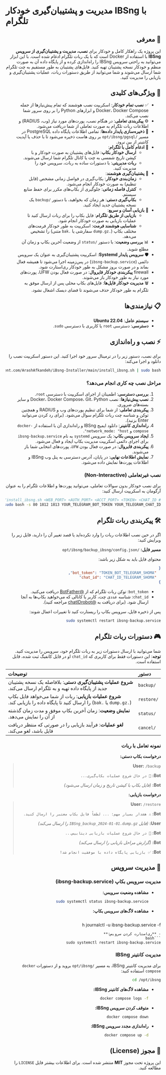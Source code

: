 # مدیریت و پشتیبان‌گیری خودکار IBSng با تلگرام

<div dir="rtl">

## 🌟 معرفی

این پروژه یک راهکار کامل و خودکار برای **نصب، مدیریت و پشتیبان‌گیری از سرویس IBSng** با استفاده از Docker است که با یک ربات تلگرام ادغام شده است. با این ابزار می‌توانید به راحتی سرویس IBSng را راه‌اندازی کرده و از پایگاه داده آن به صورت منظم و خودکار نسخه پشتیبان تهیه کنید. فایل‌های پشتیبان به طور مستقیم به چت تلگرام شما ارسال می‌شوند و شما می‌توانید از طریق دستورات ربات، عملیات پشتیبان‌گیری و بازیابی را مدیریت کنید.

## 🎯 ویژگی‌های کلیدی

- ✅ **نصب تمام خودکار**: اسکریپت نصب هوشمند که تمام پیش‌نیازها از جمله Docker، Docker Compose و ابزارهای Python را بر روی سرور شما نصب می‌کند.
- ⚙️ **پیکربندی تعاملی**: در هنگام نصب، پورت‌های مورد نیاز (وب، RADIUS) و اطلاعات ربات تلگرام به صورت تعاملی از شما دریافت می‌شود.
- 💾 **ذخیره‌سازی پایدار داده‌ها**: تمامی اطلاعات پایگاه داده PostgreSQL در مسیر `/opt/ibsng/pgsql` بر روی هاست ذخیره می‌شود تا با حذف یا آپدیت کانتینر از بین نرود.
- 🤖 **ادغام کامل با تلگرام**:
  - **ارسال خودکار بکاپ**: فایل‌های پشتیبان به صورت خودکار و با کپشن تاریخ شمسی به چت یا کانال تلگرام شما ارسال می‌شوند.
  - **ربات مدیریتی**: با دستورات ساده به ربات، سرویس خود را مدیریت کنید.
- 🔄 **پشتیبان‌گیری هوشمند**:
  - **زمان‌بندی خودکار**: بکاپ‌گیری در فواصل زمانی مشخص (قابل تنظیم) به صورت خودکار انجام می‌شود.
  - **کنترل فاصله زمانی**: جلوگیری از بکاپ‌های مکرر برای حفظ منابع سیستم.
  - **بکاپ‌گیری دستی**: هر زمان که بخواهید، با دستور `/backup` یک نسخه پشتیبان جدید ایجاد کنید.
- 🚀 **بازیابی آسان و سریع**:
  - **بازیابی از طریق تلگرام**: فایل بکاپ را برای ربات ارسال کنید تا عملیات بازیابی به صورت خودکار انجام شود.
  - **شناسایی هوشمند فرمت**: اسکریپت به طور خودکار فرمت‌های مختلف بکاپ (`.dump.gz` سفارشی یا `.bak` متنی) را تشخیص می‌دهد.
- 📊 **بررسی وضعیت**: با دستور `/status` از وضعیت آخرین بکاپ و زمان آن مطلع شوید.
- 🛡️ **سرویس پایدار Systemd**: اسکریپت پشتیبان‌گیری به عنوان یک سرویس دائمی (`ibsng-backup.service`) در پس‌زمینه اجرا می‌شود تا همیشه فعال بماند و در صورت بروز مشکل به طور خودکار ری‌استارت شود.
-  firewall **پیکربندی خودکار فایروال**: در صورت فعال بودن UFW، پورت‌های مورد نیاز به طور خودکار باز می‌شوند.
- 🗑️ **مدیریت خودکار فایل‌ها**: فایل‌های بکاپ محلی پس از ارسال موفق به تلگرام به طور خودکار حذف می‌شوند تا فضای دیسک اشغال نشود.

## 📋 نیازمندی‌ها

- **سیستم عامل**: **Ubuntu 22.04**
- **دسترسی**: دسترسی `root` یا کاربری با دسترسی `sudo`.

## ⚡ نصب و راه‌اندازی

برای نصب، دستور زیر را در ترمینال سرور خود اجرا کنید. این دستور اسکریپت نصب را دانلود و اجرا می‌کند:

```bash
curl -sSL https://raw.githubusercontent.com/ArashAfkandeh/iBsng-Installer/main/install_ibsng.sh | sudo bash
```

### مراحل نصب چه کاری انجام می‌دهد؟

1.  **بررسی دسترسی**: اطمینان از اجرای اسکریپت با دسترسی `root`.
2.  **نصب پیش‌نیازها**: نصب Docker، Docker Compose، Git، Python و سایر بسته‌های ضروری.
3.  **پیکربندی تعاملی**: از شما برای تنظیم پورت‌های وب و RADIUS و همچنین توکن و شناسه چت ربات تلگرام سوال می‌شود. (برای رد کردن می‌توانید Enter بزنید).
4.  **راه‌اندازی کانتینر**: دانلود ایمیج IBSng و راه‌اندازی آن با استفاده از `docker-compose` و `network_mode: "host"`.
5.  **ایجاد سرویس بکاپ**: یک سرویس `systemd` به نام `ibsng-backup.service` برای اجرای دائمی اسکریپت مدیریت بکاپ ایجاد و فعال می‌شود.
6.  **پیکربندی فایروال**: در صورت فعال بودن `UFW`، پورت‌های انتخابی شما باز می‌شوند.
7.  **نمایش اطلاعات نهایی**: در پایان، آدرس دسترسی به پنل وب IBSng و اطلاعات پورت‌ها نمایش داده می‌شود.

### نصب غیرتعاملی (Non-Interactive)

برای نصب خودکار بدون سوالات تعاملی، می‌توانید پورت‌ها و اطلاعات تلگرام را به عنوان آرگومان به اسکریپت ارسال کنید:

```bash
# Example: ./install_ibsng.sh <WEB_PORT> <AUTH_PORT> <ACCT_PORT> <TOKEN> <CHAT_ID>
curl -sSL ... | sudo bash -s 80 1812 1813 YOUR_TELEGRAM_BOT_TOKEN YOUR_TELEGRAM_CHAT_ID
```

## 🛠️ پیکربندی ربات تلگرام

اگر در حین نصب اطلاعات ربات را وارد نکرده‌اید یا قصد تغییر آن را دارید، فایل زیر را ویرایش کنید:

**مسیر فایل:** `/opt/ibsng/backup_ibsng/config.json`

محتوای فایل باید به شکل زیر باشد:

```json
{
  "bot_token": "TOKEN_BOT_TELEGRAM_SHOMA",
  "chat_id": "CHAT_ID_TELEGRAM_SHOMA"
}
```

- `bot_token`: توکن ربات تلگرام که از [@BotFather](https://t.me/BotFather) دریافت می‌کنید.
- `chat_id`: شناسه عددی چت، کاربر یا کانالی که می‌خواهید بکاپ‌ها به آنجا ارسال شود. (برای دریافت به [@chatIDrobot](https://t.me/chatIDrobot) مراجعه کنید).

پس از ذخیره فایل، سرویس بکاپ را ریستارت کنید تا تغییرات اعمال شوند:

```bash
sudo systemctl restart ibsng-backup.service
```

## 🎮 دستورات ربات تلگرام

شما می‌توانید با ارسال دستورات زیر به ربات تلگرام خود، سرویس را مدیریت کنید. **توجه**: این دستورات فقط برای کاربری که `chat_id` او در فایل کانفیگ ثبت شده، قابل استفاده است.

| دستور | توضیحات |
| :--- | :--- |
| `/backup` | **شروع عملیات پشتیبان‌گیری دستی**: بلافاصله یک نسخه پشتیبان جدید از پایگاه داده تهیه و به تلگرام ارسال می‌کند. |
| `/restore` | **شروع عملیات بازیابی**: ربات از شما می‌خواهد فایل بکاپ (`.dump.gz` یا `.bak`) را ارسال کنید تا پایگاه داده را بازیابی کند. |
| `/status` | **نمایش وضعیت**: زمان آخرین بکاپ موفق و مدت زمان گذشته از آن را نمایش می‌دهد. |
| `/cancel` | **لغو عملیات**: فرآیند بازیابی را در صورتی که منتظر دریافت فایل باشد، لغو می‌کند. |

### نمونه تعامل با ربات

**درخواست بکاپ دستی:**

> **User:** `/backup`
>
> **Bot:** `🔄 در حال شروع عملیات بکاپ‌گیری...`
>
> **Bot:** _(فایل بکاپ با کپشن تاریخ و زمان ارسال می‌شود)_

**درخواست بازیابی:**

> **User:** `/restore`
>
> **Bot:** `⚠️ هشدار بسیار مهم: ... لطفاً فایل بکاپ معتبر را ارسال کنید.`
>
> **User:** _(فایل `IBSng_backup_2024-01-01.dump.gz` را ارسال می‌کند)_
>
> **Bot:** `🔄 در حال شروع عملیات بازیابی دیتابیس...`
>
> **Bot:** _(گزارش مراحل بازیابی را ارسال می‌کند)_
>
> **Bot:** `✅ بازیابی پایگاه داده با موفقیت انجام شد!`

## 🔧 مدیریت سرویس

### مدیریت سرویس بکاپ (ibsng-backup.service)

- **مشاهده وضعیت سرویس:**
  ```bash
  sudo systemctl status ibsng-backup.service
  ```
- **مشاهده لاگ‌های سرویس بکاپ:**
  ```bash
h
  journalctl -u ibsng-backup.service -f
  ```
- **ری‌استارت کردن سرویس:**
  ```bash
  sudo systemctl restart ibsng-backup.service
  ```

### مدیریت کانتینر IBSng

برای مدیریت کانتینر IBSng، به مسیر `/opt/ibsng` بروید و از دستورات `docker compose` استفاده کنید:

```bash
cd /opt/ibsng
```

- **مشاهده لاگ‌های کانتینر IBSng:**
  ```bash
  docker compose logs -f
  ```
- **متوقف کردن سرویس IBSng:**
  ```bash
  docker compose down
  ```
- **راه‌اندازی مجدد سرویس IBSng:**
  ```bash
  docker compose up -d
  ```

## 📄 مجوز (License)

این پروژه تحت مجوز **MIT** منتشر شده است. برای اطلاعات بیشتر فایل `LICENSE` را مطالعه کنید.

</div>
